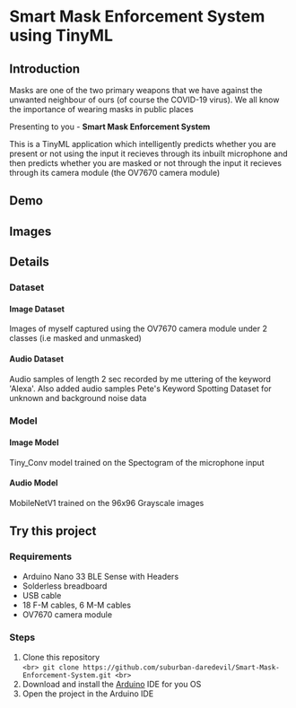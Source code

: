 # Smart Mask Enforcement System using TinyML

## Introduction

Masks are one of the two primary weapons that we have against the unwanted neighbour of ours (of course the COVID-19 virus). We all know the importance of wearing masks in public places <br>

Presenting to you - **Smart Mask Enforcement System** <br>

This is a TinyML application which intelligently predicts whether you are present or not using the input it recieves through its inbuilt microphone and then predicts whether you are masked or not through the input it recieves through its camera module (the OV7670 camera module) <br>

## Demo

## Images

## Details
### Dataset
#### Image Dataset
Images of myself captured using the OV7670 camera module under 2 classes (i.e masked and unmasked)
#### Audio Dataset
Audio samples of length 2 sec recorded by me uttering of the keyword 'Alexa'. Also added audio samples Pete's Keyword Spotting Dataset for unknown and background noise data
### Model
#### Image Model
Tiny_Conv model trained on the Spectogram of the microphone input
#### Audio Model
MobileNetV1 trained on the 96x96 Grayscale images

## Try this project
### Requirements
* Arduino Nano 33 BLE Sense with Headers
* Solderless breadboard
* USB cable
* 18 F-M cables, 6 M-M cables
* OV7670 camera module

### Steps

1. Clone this repository <br>
`<br>
git clone https://github.com/suburban-daredevil/Smart-Mask-Enforcement-System.git
<br>`
2. Download and install the [Arduino](https://www.arduino.cc/en/software) IDE for you OS
3. Open the project in the Arduino IDE
